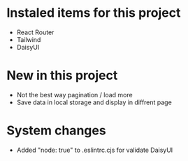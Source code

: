 # Instaled items for this project
- React Router
- Tailwind
- DaisyUI

# New in this project
- Not the best way pagination / load more
- Save data in local storage and display in diffrent page

# System changes
- Added "node: true" to .eslintrc.cjs for validate DaisyUI

